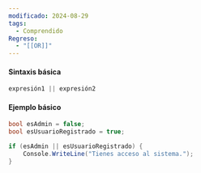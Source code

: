 ```yaml
---
modificado: 2024-08-29
tags:
  - Comprendido
Regreso:
  - "[[OR]]"
---
```

#### Sintaxis básica

```c#
expresión1 || expresión2

```
#### Ejemplo básico
```c#
bool esAdmin = false;
bool esUsuarioRegistrado = true;

if (esAdmin || esUsuarioRegistrado) {
    Console.WriteLine("Tienes acceso al sistema.");
}

```